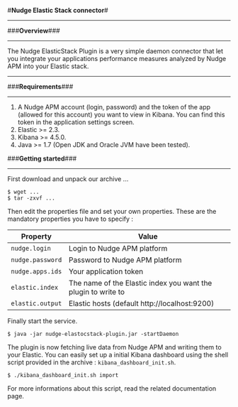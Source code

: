
#**Nudge Elastic Stack connector**#

***
###**Overview**###
***

The Nudge ElasticStack Plugin is a very simple daemon connector that let you integrate your applications performance measures analyzed by Nudge APM into your Elastic stack.
***
###**Requirements**###
***
1. A Nudge APM account (login, password) and the token of the app (allowed for this account) you want to view in Kibana. You can find this token in the application settings screen.
2. Elastic >= 2.3.
3. Kibana >= 4.5.0.
4. Java >= 1.7 (Open JDK and Oracle JVM have been tested).

###**Getting started**###
***
First download and unpack our archive ...

	$ wget ...
	$ tar -zxvf ...

Then edit the properties file and set your own properties.
These are the mandatory properties you have to specify :


| Property       | Value                                                       |
|----------------|-------------------------------------------------------------|
|`nudge.login`   |Login to Nudge APM platform                                  |
|`nudge.password`|Password to Nudge APM platform                               |
|`nudge.apps.ids`|Your application token                                       |
|`elastic.index` |The name of the Elastic index you want the plugin to write to|
|`elastic.output`|Elastic hosts (default http://localhost:9200)                |

Finally start the service.

	$ java -jar nudge-elastocstack-plugin.jar -startDaemon

The plugin is now fetching live data from Nudge APM and writing them to your Elastic.
You can easily set up a initial Kibana dashboard using the shell script provided in the archive : `kibana_dashboard_init.sh`.

	$ ./kibana_dashboard_init.sh import

For more informations about this script, read the related documentation page.
